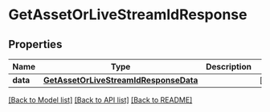 # GetAssetOrLiveStreamIdResponse

## Properties
Name | Type | Description | Notes
------------ | ------------- | ------------- | -------------
**data** | [**GetAssetOrLiveStreamIdResponseData**](GetAssetOrLiveStreamIdResponseData.md) |  | [optional]

[[Back to Model list]](../README.md#documentation-for-models) [[Back to API list]](../README.md#documentation-for-api-endpoints) [[Back to README]](../README.md)


